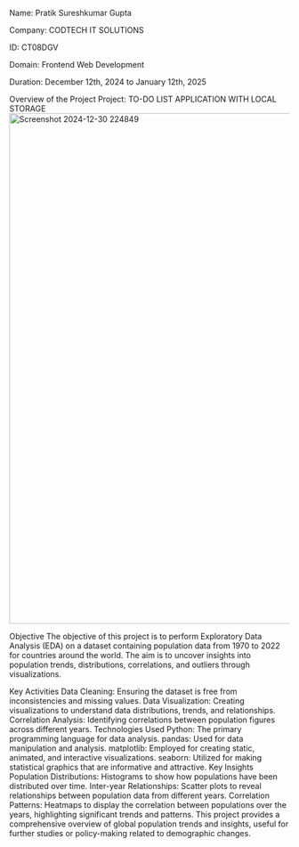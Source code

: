 Name:  Pratik Sureshkumar Gupta

Company: CODTECH IT SOLUTIONS

ID: CT08DGV

Domain: Frontend Web Development

Duration: December 12th, 2024 to January 12th, 2025

Overview of the Project
Project: TO-DO LIST APPLICATION WITH LOCAL STORAGE
<img width="917" alt="Screenshot 2024-12-30 224849" src="https://github.com/user-attachments/assets/cff85365-2d15-4501-b891-e8d4650526fc" />

Objective
The objective of this project is to perform Exploratory Data Analysis (EDA) on a dataset containing population data from 1970 to 2022 for countries around the world. The aim is to uncover insights into population trends, distributions, correlations, and outliers through visualizations.

Key Activities
Data Cleaning: Ensuring the dataset is free from inconsistencies and missing values.
Data Visualization: Creating visualizations to understand data distributions, trends, and relationships.
Correlation Analysis: Identifying correlations between population figures across different years.
Technologies Used
Python: The primary programming language for data analysis.
pandas: Used for data manipulation and analysis.
matplotlib: Employed for creating static, animated, and interactive visualizations.
seaborn: Utilized for making statistical graphics that are informative and attractive.
Key Insights
Population Distributions: Histograms to show how populations have been distributed over time.
Inter-year Relationships: Scatter plots to reveal relationships between population data from different years.
Correlation Patterns: Heatmaps to display the correlation between populations over the years, highlighting significant trends and patterns.
This project provides a comprehensive overview of global population trends and insights, useful for further studies or policy-making related to demographic changes.
